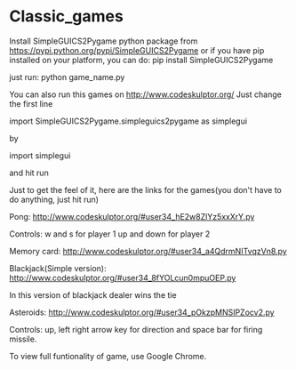 Classic_games
=============

Install SimpleGUICS2Pygame python package from https://pypi.python.org/pypi/SimpleGUICS2Pygame
or if you have pip installed on your platform, you can do:
	pip install SimpleGUICS2Pygame

just run:
python game_name.py



You can also run this games on http://www.codeskulptor.org/
Just change the first line

import SimpleGUICS2Pygame.simpleguics2pygame as simplegui

by 

import simplegui

and hit run

Just to get the feel of it, here are the links for the games(you don't have to do anything, just hit run)

Pong:
http://www.codeskulptor.org/#user34_hE2w8ZlYz5xxXrY.py

Controls: w and s for player 1
		  up and down for player 2

Memory card:
http://www.codeskulptor.org/#user34_a4QdrmNITvqzVn8.py

Blackjack(Simple version):
http://www.codeskulptor.org/#user34_8fYOLcun0mpuOEP.py

In this version of blackjack dealer wins the tie

Asteroids:
http://www.codeskulptor.org/#user34_pOkzpMNSIPZocv2.py

Controls: up, left right arrow key for direction and space bar for firing missile.


To view full funtionality of game, use Google Chrome.